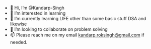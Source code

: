 - 👋 Hi, I’m @Kandarp-Singh
- 👀 I’m interested in learning
- 🌱 I’m currently learning LIFE other than some basic stuff DSA and likewise
- 💞️ I’m looking to collaborate on problem solving
- 📫 Please reach me on my email kandarp.roksingh@gmail.com if needed.

<!---
Kandarp-Singh/Kandarp-Singh is a ✨ special ✨ repository because its `README.md` (this file) appears on your GitHub profile.
You can click the Preview link to take a look at your changes.
--->
